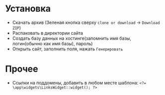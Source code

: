 # Установка
* Скачать архив (Зеленая кнопка сверху `clone or download` -> `Download ZIP`)
* Распаковать в директории сайта
* Создать базу данных на хостинге(запомнить имя базы, логин(обычно как имя базы), пароль)
* Открыть сайт, заполнить поля, нажать `Генерировать`

# Прочее
* Ссылки на поддомены, добавить в любом месте шаблона: `<?= \app\widgets\LinksWidget::widget(); ?>`